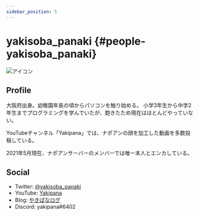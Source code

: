 ```yaml
---
sidebar_position: 5
---
```


# yakisoba_panaki {#people-yakisoba_panaki}
![アイコン](https://imgur.com/Cjh0T3n.png)

## Profile

大阪府出身。幼稚園年長の頃からパソコンを触り始める。
小学3年生から中学2年生までプログラミングを学んでいたが、飽きたため現在はほとんどやっていない。

YouTubeチャンネル「Yakipana」では、ナポアンの顔を加工した動画を多数投稿している。

2021年5月現在、ナポアンサーバーのメンバーでは唯一本人とエンカしている。

## Social

* Twitter: [@yakisoba_panaki](https://twitter.com/yakisoba_panaki "Twitterアカウント")
* YouTube: [Yakipana](https://www.youtube.com/channel/UCZfPB4oUXwjDujdyB3oMBMA "YouTubeチャンネル")
* Blog: [やきぱなログ](https://yakipana.blogspot.com/ "ブログ")
* Discord: yakipana#6402
